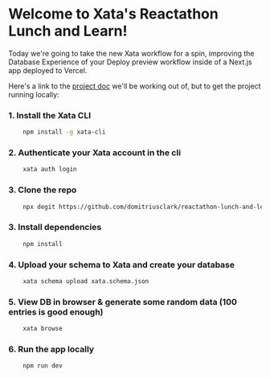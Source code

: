# Welcome to Xata's Reactathon Lunch and Learn!

Today we're going to take the new Xata workflow for a spin, improving the Database Experience of your Deploy preview workflow inside of a Next.js app deployed to Vercel.

Here's a link to the [project doc](https://www.notion.so/domitrius-xata/Reactathon-L-L-Improving-Deploy-Previews-with-the-new-Xata-workflow-9f2d4652b03c4200a9cc635778f09c4b?pvs=4) we'll be working out of, but to get the project running locally:

### 1. Install the Xata CLI

```bash
    npm install -g xata-cli
```

### 2. Authenticate your Xata account in the cli

```bash
    xata auth login
```

### 3. Clone the repo

```bash
    npx degit https://github.com/domitriusclark/reactathon-lunch-and-learn project_name
```

### 3. Install dependencies

```bash
    npm install
```

### 4. Upload your schema to Xata and create your database

```bash
    xata schema upload xata.schema.json
```

### 5. View DB in browser & generate some random data (100 entries is good enough)

```bash
    xata browse
```

### 6. Run the app locally

```bash
    npm run dev
```
